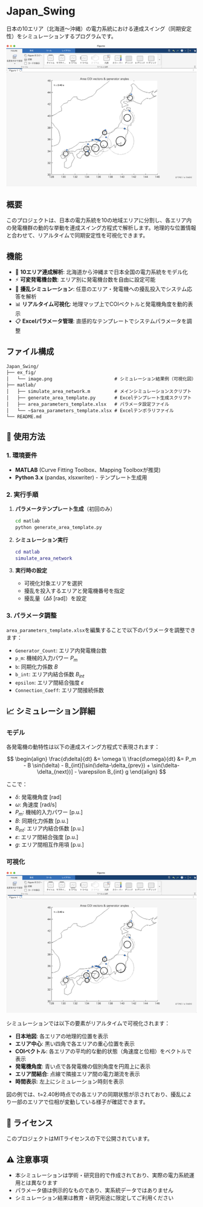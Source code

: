 # Japan_Swing

日本の10エリア（北海道〜沖縄）の電力系統における連成スイング（同期安定性）をシミュレーションするプログラムです。

![シミュレーション結果例](ex_fig/image.png)

## 概要

このプロジェクトは、日本の電力系統を10の地域エリアに分割し、各エリア内の発電機群の動的な挙動を連成スイング方程式で解析します。地理的な位置情報と合わせて、リアルタイムで同期安定性を可視化できます。

## 機能

- 🗾 **10エリア連成解析**: 北海道から沖縄まで日本全国の電力系統をモデル化
- ⚡ **可変発電機台数**: エリア別に発電機台数を自由に設定可能
- 🎯 **擾乱シミュレーション**: 任意のエリア・発電機への擾乱投入でシステム応答を解析
- 📊 **リアルタイム可視化**: 地理マップ上でCOIベクトルと発電機角度を動的表示
- 📋 **Excelパラメータ管理**: 直感的なテンプレートでシステムパラメータを調整

## ファイル構成

```
Japan_Swing/
├── ex_fig/
│   └── image.png                       # シミュレーション結果例（可視化図）
├── matlab/
│   ├── simulate_area_network.m         # メインシミュレーションスクリプト
│   ├── generate_area_template.py       # Excelテンプレート生成スクリプト
│   ├── area_parameters_template.xlsx   # パラメータ設定ファイル
│   └── ~$area_parameters_template.xlsx # Excelテンポラリファイル
└── README.md
```

## 🚀 使用方法

### 1. 環境要件

- **MATLAB** (Curve Fitting Toolbox、Mapping Toolboxが推奨)
- **Python 3.x** (pandas, xlsxwriter) - テンプレート生成用

### 2. 実行手順

1. **パラメータテンプレート生成**（初回のみ）
   ```bash
   cd matlab
   python generate_area_template.py
   ```

2. **シミュレーション実行**
   ```matlab
   cd matlab
   simulate_area_network
   ```

3. **実行時の設定**
   - 可視化対象エリアを選択
   - 擾乱を投入するエリアと発電機番号を指定
   - 擾乱量（$\Delta\delta$ [rad]）を設定

### 3. パラメータ調整

`area_parameters_template.xlsx`を編集することで以下のパラメータを調整できます：

- `Generator_Count`: エリア内発電機台数
- `p_m`: 機械的入力パワー $P_m$
- `b`: 同期化力係数 $B$
- `b_int`: エリア内結合係数 $B_{int}$
- `epsilon`: エリア間結合強度 $\varepsilon$
- `Connection_Coeff`: エリア間接続係数

## 📈 シミュレーション詳細

### モデル

各発電機の動特性は以下の連成スイング方程式で表現されます：

$$
\begin{align}
\frac{d\delta}{dt} &= \omega \\
\frac{d\omega}{dt} &= P_m - B \sin(\delta) - B_{int}[\sin(\delta-\delta_{prev}) + \sin(\delta-\delta_{next})] - \varepsilon B_{int} g
\end{align}
$$

ここで：
- $\delta$: 発電機角度 [rad]
- $\omega$: 角速度 [rad/s]
- $P_m$: 機械的入力パワー [p.u.]
- $B$: 同期化力係数 [p.u.]
- $B_{int}$: エリア内結合係数 [p.u.]
- $\varepsilon$: エリア間結合強度 [p.u.]
- $g$: エリア間相互作用項 [p.u.]

### 可視化

![シミュレーション結果例](ex_fig/image.png)

シミュレーションでは以下の要素がリアルタイムで可視化されます：

- **日本地図**: 各エリアの地理的位置を表示
- **エリア中心**: 黒い四角で各エリアの重心位置を表示
- **COIベクトル**: 各エリアの平均的な動的状態（角速度と位相）をベクトルで表示
- **発電機角度**: 青い点で各発電機の個別角度を円周上に表示
- **エリア間結合**: 点線で隣接エリア間の電力潮流を表示
- **時間表示**: 左上にシミュレーション時刻を表示

図の例では、t=2.40秒時点での各エリアの同期状態が示されており、擾乱により一部のエリアで位相が変動している様子が確認できます。

## 📄 ライセンス

このプロジェクトはMITライセンスの下で公開されています。

## ⚠️ 注意事項

- 本シミュレーションは学術・研究目的で作成されており、実際の電力系統運用とは異なります
- パラメータ値は例示的なものであり、実系統データではありません
- シミュレーション結果は教育・研究用途に限定してご利用ください